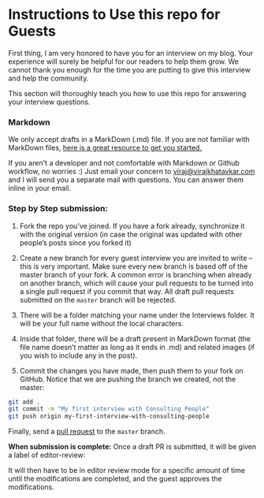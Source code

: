 # Instructions to Use this repo for Guests

First thing, I am very honored to have you for an interview on my blog. Your experience will surely be helpful for our readers to help them grow. We cannot thank you enough for the time you are putting to give this interview and help the community.

This section will thoroughly teach you how to use this repo for answering your interview questions.

### Markdown
We only accept drafts in a MarkDown (.md) file. If you are not familiar with MarkDown files, [here is a great resource to get you started.](http://www.markdowntutorial.com/)

If you aren't a developer and not comfortable with Markdown or Github workflow, no worries :) Just email your concern to viraj@virajkhatavkar.com and I will send you a separate mail with questions. You can answer them inline in your email.

### Step by Step submission:
1. Fork the repo you’ve joined. If you have a fork already, synchronize it with the original version (in case the original was updated with other people’s posts since you forked it)

2. Create a new branch for every guest interview you are invited to write – this is very important. Make sure every new branch is based off of the master branch of your fork. A common error is branching when already on another branch, which will cause your pull requests to be turned into a single pull request if you commit that way. All draft pull requests submitted on the `master` branch will be rejected.

3. There will be a folder matching your name under the Interviews folder. It will be your full name without the local characters.

4. Inside that folder, there will be a draft present in MarkDown format (the file name doesn’t matter as long as it ends in .md) and related images (if you wish to include any in the post).

6. Commit the changes you have made, then push them to your fork on GitHub. Notice that we are pushing the branch we created, not the master:
```sh
git add .
git commit -m "My first interview with Consulting People"
git push origin my-first-interview-with-consulting-people
```

Finally, send a [pull request](https://help.github.com/articles/about-pull-requests/) to the `master` branch.

**When submission is complete:**
Once a draft PR is submitted, it will be given a label of editor-review:

It will then have to be in editor review mode for a specific amount of time until the modifications are completed, and the guest approves the modifications.
